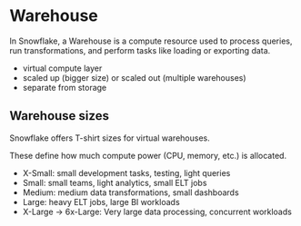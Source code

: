 # Warehouse

In Snowflake, a Warehouse is a compute resource used to process queries, run transformations, and perform tasks like loading or exporting data.

- virtual compute layer
- scaled up (bigger size) or scaled out (multiple warehouses)
- separate from storage

## Warehouse sizes

Snowflake offers T-shirt sizes for virtual warehouses.

These define how much compute power (CPU, memory, etc.) is allocated.

- X-Small: small development tasks, testing, light queries
- Small: small teams, light analytics, small ELT jobs
- Medium: medium data transformations, small dashboards
- Large: heavy ELT jobs, large BI workloads
- X-Large -> 6x-Large: Very large data processing, concurrent workloads
